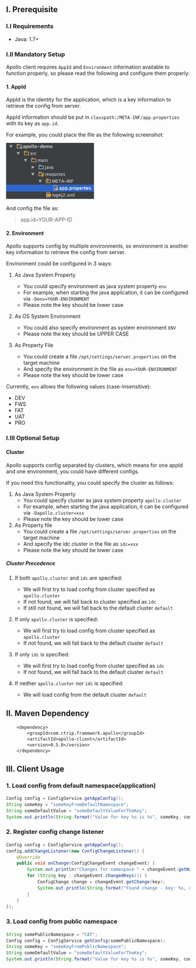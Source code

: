 ## I. Prerequisite

### I.I Requirements

* Java: 1.7+

### I.II Mandatory Setup
Apollo client requires `AppId` and `Environment` information available to function properly, so please read the following and configure them properly:

#### 1. AppId

AppId is the identity for the application, which is a key information to retrieve the config from server.

AppId information should be put in `classpath:/META-INF/app.properties` with its key as `app.id`.

For example, you could place the file as the following screenshot:

![app.properties example](doc/pic/app-id-location.png)

And config the file as:

> app.id=YOUR-APP-ID

#### 2. Environment

Apollo supports config by multiple environments, so environment is another key information to retrieve the config from server.

Environment could be configured in 3 ways:

1. As Java System Property
	* You could specify environment as java system property `env`
	* For example, when starting the java application, it can be configured via `-Denv=YOUR-ENVIRONMENT`
	* Please note the key should be lower case

2. As OS System Environment
	* You could also specify environment as system environment `ENV`
	* Please note the key should be UPPER CASE

3. As Property File
	* You could create a file `/opt/settings/server.properties` on the target machine
	* And specify the environment in the file as `env=YOUR-ENVIRONMENT`
	* Please note the key should be lower case

Currently, `env` allows the following values (case-insensitive):

* DEV
* FWS
* FAT
* UAT
* PRO

### I.III Optional Setup

#### Cluster

Apollo supports config separated by clusters, which means for one appId and one environment, you could have different configs.

If you need this functionality, you could specify the cluster as follows:

1. As Java System Property
	* You could specify cluster as java system property `apollo.cluster`
	* For example, when starting the java application, it can be configured via `-Dapollo.cluster=xxx`
	* Please note the key should be lower case
2. As Property file
	* You could create a file `/opt/settings/server.properties` on the target machine
	* And specify the idc cluster in the file as `idc=xxx`
	* Please note the key should be lower case

##### Cluster Precedence

1. If both `apollo.cluster` and `idc` are specified:
	* We will first try to load config from cluster specified as `apollo.cluster`
	* If not found, we will fall back to cluster specified as `idc`
	* If still not found, we will fall back to the default cluster `default`

2. If only `apollo.cluster` is specified:
	* We will first try to load config from cluster specified as `apollo.cluster`
	* If not found, we will fall back to the default cluster `default`

3. If only `idc` is specified:
	* We will first try to load config from cluster specified as `idc`
	* If not found, we will fall back to the default cluster `default`

4. If neither `apollo.cluster` nor `idc` is specified:
	* We will load config from the default cluster `default`

## II. Maven Dependency
		<dependency>
			<groupId>com.ctrip.framework.apollo</groupId>
			<artifactId>apollo-client</artifactId>
			<version>0.5.0</version>
		</dependency>

## III. Client Usage

### 1. Load config from default namespace(application)
```java
Config config = ConfigService.getAppConfig();
String someKey = "someKeyFromDefaultNamespace";
String someDefaultValue = "someDefaultValueForTheKey";
System.out.println(String.format("Value for key %s is %s", someKey, config.getProperty(someKey, someDefaultValue)));
```

### 2. Register config change listener
```java
Config config = ConfigService.getAppConfig();
config.addChangeListener(new ConfigChangeListener() {
	@Override
	public void onChange(ConfigChangeEvent changeEvent) {
		System.out.println("Changes for namespace " + changeEvent.getNamespace());
		for (String key : changeEvent.changedKeys()) {
			ConfigChange change = changeEvent.getChange(key);
			System.out.println(String.format("Found change - key: %s, oldValue: %s, newValue: %s, changeType: %s", change.getPropertyName(), change.getOldValue(), change.getNewValue(), change.getChangeType()));
		}
	}
});
```

### 3. Load config from public namespace
```java
String somePublicNamespace = "CAT";
Config config = ConfigService.getConfig(somePublicNamespace);
String someKey = "someKeyFromPublicNamespace";
String someDefaultValue = "someDefaultValueForTheKey";
System.out.println(String.format("Value for key %s is %s", someKey, config.getProperty(someKey, someDefaultValue)));
```
